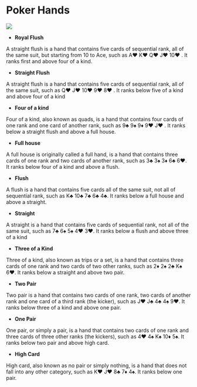 # Poker Hands

![](https://a1s.unicdn.net/polopoly_fs/1.696321.1595491081!/image/1470891313.jpg)

* **Royal Flush**

A straight flush is a hand that contains five cards of sequential rank, all of the same suit, but starting from 10 to Ace, such as A♥ K♥ Q♥ J♥ 10♥ . It ranks first and above four of a kind.

* **Straight Flush**

A straight flush is a hand that contains five cards of sequential rank, all of the same suit, such as Q♥ J♥ 10♥ 9♥ 8♥ . It ranks below five of a kind and above four of a kind

* **Four of a kind**

Four of a kind, also known as quads, is a hand that contains four cards of one rank and one card of another rank, such as 9♣ 9♠ 9♦ 9♥ J♥ . It ranks below a straight flush and above a full house.

* **Full house**

A full house is originally called a full hand, is a hand that contains three cards of one rank and two cards of another rank, such as 3♣ 3♠ 3♦ 6♣ 6♥. It ranks below four of a kind and above a flush.

* **Flush**

A flush is a hand that contains five cards all of the same suit, not all of sequential rank, such as K♣ 10♣ 7♣ 6♣ 4♣. It ranks below a full house and above a straight.

* **Straight**

A straight is a hand that contains five cards of sequential rank, not all of the same suit, such as 7♣ 6♠ 5♠ 4♥ 3♥. It ranks below a flush and above three of a kind

* **Three of a Kind**

Three of a kind, also known as trips or a set, is a hand that contains three cards of one rank and two cards of two other ranks, such as 2♦ 2♠ 2♣ K♠ 6♥. It ranks below a straight and above two pair.


* **Two Pair**

Two pair is a hand that contains two cards of one rank, two cards of another rank and one card of a third rank (the kicker), such as J♥ J♣ 4♣ 4♠ 9♥. It ranks below three of a kind and above one pair.

* **One Pair**

One pair, or simply a pair, is a hand that contains two cards of one rank and three cards of three other ranks (the kickers), such as 4♥ 4♠ K♠ 10♦ 5♠. It ranks below two pair and above high card.

* **High Card**

High card, also known as no pair or simply nothing, is a hand that does not fall into any other category, such as K♥ J♥ 8♣ 7♦ 4♠. It ranks below one pair.


